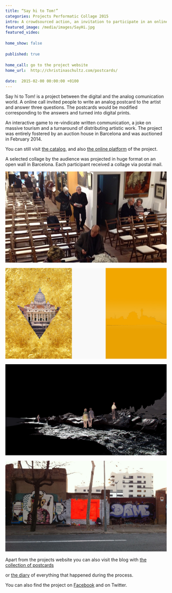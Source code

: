 ```yaml
---
title: “Say hi to Tom!”
categories: Projects Performatic Collage 2015
intro: A crowdsourced action, an invitation to participate in an online call for analog postcards. A distributive reply to mass tourism and the art world.
featured_image: /media/images/SayHi.jpg
featured_video: 

home_show: false

published: true

home_call: go to the project website
home_url:  http://christinaschultz.com/postcards/

date:  2015-02-00 00:00:00 +0100
---
```


 
Say hi to Tom! is a project between the digital and the analog comunication world. A online call invited people to write an analog postcard to the artist and answer three questions. The postcards would be modified corresponding to the answers and turned into digital prints.
 
An interactive game to re-vindicate written 
communication, a joke on massive tourism and a turnaround of distributing artistic work. The project was entirely fostered by an auction house in Barcelona and was auctioned in February 2014.

You can still visit [the catalog](/media/pdf/1423861538-CATALOGO-SUBARNA.pdf), and also [the online platform](http://www.christinaschultz.com/postcards/) of the project.   

A selected collage by the audience was projected in huge format on an open wall in Barcelona. Each participant received a collage via postal mail. 

 

![image](/media/images/SayHi4.jpg)

![image](/media/images/SayHi2.jpg)

![image](/media/images/SayHi3.jpg)

![image](/media/images/SayHi5.jpg)


Apart from the projects website you can also visit the blog with [the collection of postcards](http://tomsalbum.tumblr.com/)

or [the diary](http://tomtomsdiary.tumblr.com/) of everything that happened during the process.

You can also find the project on [Facebook](https://www.facebook.com/callforpostcards/) and on Twitter.  
  


